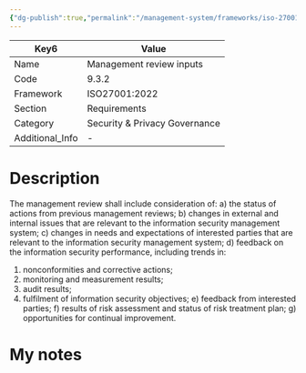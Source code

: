```yaml
---
{"dg-publish":true,"permalink":"/management-system/frameworks/iso-27001-2022/iso-27001-2022-9-3-2/","tags":["requirement"],"noteIcon":"1"}
---
```



<div><table class="dataview table-view-table"><thead class="table-view-thead"><tr class="table-view-tr-header"><th class="table-view-th"><span>Key</span><span class="dataview small-text">6</span></th><th class="table-view-th"><span>Value</span></th></tr></thead><tbody class="table-view-tbody"><tr><td><span>Name</span></td><td><span>Management review inputs</span></td></tr><tr><td><span>Code</span></td><td><span>9.3.2</span></td></tr><tr><td><span>Framework</span></td><td><span>ISO27001:2022</span></td></tr><tr><td><span>Section</span></td><td><span>Requirements</span></td></tr><tr><td><span>Category</span></td><td><span>Security &amp; Privacy Governance</span></td></tr><tr><td><span>Additional_Info</span></td><td><span>-</span></td></tr></tbody></table></div>

# Description

The management review shall include consideration of: 
a) the status of actions from previous management reviews; 
b) changes in external and internal issues that are relevant to the information security management system; 
c) changes in needs and expectations of interested parties that are relevant to the information security management system; 
d) feedback on the information security performance, including trends in: 
1) nonconformities and corrective actions;
 2) monitoring and measurement results;
 3) audit results; 
4) fulfilment of information security objectives;
 e) feedback from interested parties;
 f) results of risk assessment and status of risk treatment plan; 
g) opportunities for continual improvement.

# My notes
